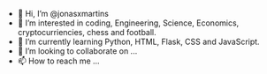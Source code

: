 - 👋 Hi, I’m @jonasxmartins
- 👀 I’m interested in coding, Engineering, Science, Economics, cryptocurriencies, chess and football.
- 🌱 I’m currently learning Python, HTML, Flask, CSS and JavaScript.
- 💞️ I’m looking to collaborate on ...
- 📫 How to reach me ... 

<!---
jonasxmartins/jonasxmartins is a ✨ special ✨ repository because its `README.md` (this file) appears on your GitHub profile.
You can click the Preview link to take a look at your changes.
--->
